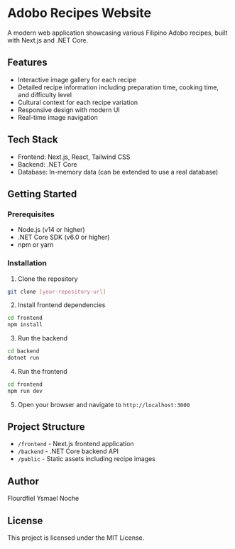 # Adobo Recipes Website

A modern web application showcasing various Filipino Adobo recipes, built with Next.js and .NET Core.

## Features

- Interactive image gallery for each recipe
- Detailed recipe information including preparation time, cooking time, and difficulty level
- Cultural context for each recipe variation
- Responsive design with modern UI
- Real-time image navigation

## Tech Stack

- Frontend: Next.js, React, Tailwind CSS
- Backend: .NET Core
- Database: In-memory data (can be extended to use a real database)

## Getting Started

### Prerequisites

- Node.js (v14 or higher)
- .NET Core SDK (v6.0 or higher)
- npm or yarn

### Installation

1. Clone the repository
```bash
git clone [your-repository-url]
```

2. Install frontend dependencies
```bash
cd frontend
npm install
```

3. Run the backend
```bash
cd backend
dotnet run
```

4. Run the frontend
```bash
cd frontend
npm run dev
```

5. Open your browser and navigate to `http://localhost:3000`

## Project Structure

- `/frontend` - Next.js frontend application
- `/backend` - .NET Core backend API
- `/public` - Static assets including recipe images

## Author

Flourdfiel Ysmael Noche

## License

This project is licensed under the MIT License. 